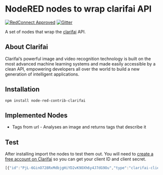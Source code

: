 # NodeRED nodes to wrap clarifai API

[![RedConnect Approved](https://img.shields.io/badge/RedConnect-Approved-brightgreen.svg?style=flat)](https://www.redconnect.io/addons) [![Gitter](https://img.shields.io/gitter/room/badges/shields.svg)](https://gitter.im/redconnect-io/redconnect)

A set of nodes that wrap the [clarifai](http://www.clarifai.com/) API.

## About Clarifai

Clarifai’s powerful image and video recognition technology is built on the most advanced machine learning systems and made easily accessible by a clean API, empowering developers all over the world to build a new generation of intelligent applications.

## Installation

`npm install node-red-contrib-clarifai`

## Implemented Nodes

* Tags from url - Analyses an image and returns tags that describe it

## Test

After installing import the nodes to test them out. You will need to [create a free account on Clarifai](https://developer.clarifai.com/signup/) so you can get your client ID and client secret.

```javascript
[{"id":"PjL-6GinO728RxMdbjgHiYD2vK9OXh6y4J7dG9Ou","type":"clarifai-client","z":"a9cbc296.3c572","name":"Clarifai","client_id":"PjL-6GinO728RxMdbjgHiYD2vK9OXh6y4J7dG9Ou","client_secret":"A9x4uThPduturr817NmXxDtSL05xcz0Tlplf7wOR"},{"id":"f955e259.52699","type":"tags-from-url","z":"a9cbc296.3c572","creds":"PjL-6GinO728RxMdbjgHiYD2vK9OXh6y4J7dG9Ou","name":"","url":"https://drscdn.500px.org/photo/114131025/q%3D80_m%3D1500/c63597cc84d61743e7eb825dcfd90a23","x":300,"y":60,"wires":[["27267f77.ea425"]]},{"id":"afc3846e.ce9a18","type":"inject","z":"a9cbc296.3c572","name":"","topic":"","payload":"","payloadType":"date","repeat":"","crontab":"","once":false,"x":120,"y":60,"wires":[["f955e259.52699"]]},{"id":"27267f77.ea425","type":"debug","z":"a9cbc296.3c572","name":"","active":true,"console":"false","complete":"false","x":490,"y":60,"wires":[]}]
```
